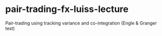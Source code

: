 # pair-trading-fx-luiss-lecture
Pair-trading using tracking variance and co-integration (Engle &amp; Granger test)
